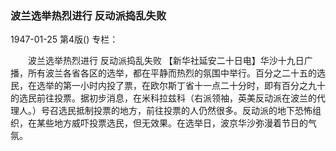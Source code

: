 ### 波兰选举热烈进行  反动派捣乱失败

1947-01-25
第4版()
专栏：

　　波兰选举热烈进行
    反动派捣乱失败
    【新华社延安二十日电】华沙十九日广播，所有波兰各省各区的选举，都在平静而热烈的氛围中举行。百分之二十五的选民，在选举的第一小时内投了票，在欧尔斯丁省十一点二十分时，即有百分之九十的选民前往投票。据初步消息，在米科拉兹科（右派领袖，英美反动派在波兰的代理人。）号召选民抵制投票的地方，前往投票的人仍然很多。反动派的地下恐怖组织，在某些地方威吓投票选民，但无效果。在选举日，波京华沙弥漫着节日的气氛。
